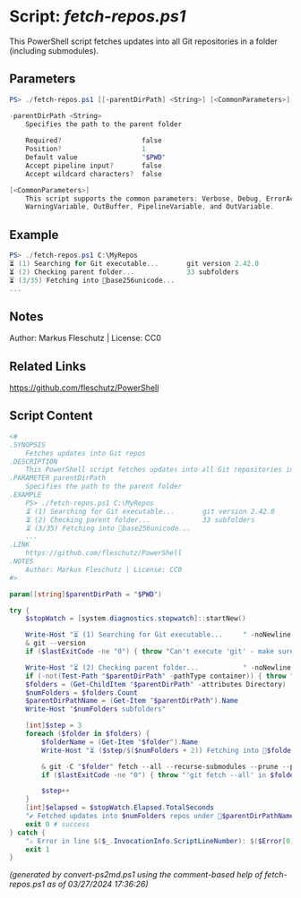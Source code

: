 Script: *fetch-repos.ps1*
========================

This PowerShell script fetches updates into all Git repositories in a folder (including submodules).

Parameters
----------
```powershell
PS> ./fetch-repos.ps1 [[-parentDirPath] <String>] [<CommonParameters>]

-parentDirPath <String>
    Specifies the path to the parent folder
    
    Required?                    false
    Position?                    1
    Default value                "$PWD"
    Accept pipeline input?       false
    Accept wildcard characters?  false

[<CommonParameters>]
    This script supports the common parameters: Verbose, Debug, ErrorAction, ErrorVariable, WarningAction, 
    WarningVariable, OutBuffer, PipelineVariable, and OutVariable.
```

Example
-------
```powershell
PS> ./fetch-repos.ps1 C:\MyRepos
⏳ (1) Searching for Git executable...       git version 2.42.0
⏳ (2) Checking parent folder...             33 subfolders
⏳ (3/35) Fetching into 📂base256unicode...
...

```

Notes
-----
Author: Markus Fleschutz | License: CC0

Related Links
-------------
https://github.com/fleschutz/PowerShell

Script Content
--------------
```powershell
<#
.SYNOPSIS
	Fetches updates into Git repos
.DESCRIPTION
	This PowerShell script fetches updates into all Git repositories in a folder (including submodules).
.PARAMETER parentDirPath
	Specifies the path to the parent folder
.EXAMPLE
	PS> ./fetch-repos.ps1 C:\MyRepos
	⏳ (1) Searching for Git executable...       git version 2.42.0
	⏳ (2) Checking parent folder...             33 subfolders
	⏳ (3/35) Fetching into 📂base256unicode...
	...
.LINK
	https://github.com/fleschutz/PowerShell
.NOTES
	Author: Markus Fleschutz | License: CC0
#>

param([string]$parentDirPath = "$PWD")

try {
	$stopWatch = [system.diagnostics.stopwatch]::startNew()

	Write-Host "⏳ (1) Searching for Git executable...     " -noNewline
	& git --version
	if ($lastExitCode -ne "0") { throw "Can't execute 'git' - make sure Git is installed and available" }

	Write-Host "⏳ (2) Checking parent folder...           " -noNewline
	if (-not(Test-Path "$parentDirPath" -pathType container)) { throw "Can't access folder: $parentDirPath" }
	$folders = (Get-ChildItem "$parentDirPath" -attributes Directory)
	$numFolders = $folders.Count
	$parentDirPathName = (Get-Item "$parentDirPath").Name
	Write-Host "$numFolders subfolders"

	[int]$step = 3
	foreach ($folder in $folders) {
		$folderName = (Get-Item "$folder").Name
		Write-Host "⏳ ($step/$($numFolders + 2)) Fetching into 📂$folderName...`t`t"

		& git -C "$folder" fetch --all --recurse-submodules --prune --prune-tags --force
		if ($lastExitCode -ne "0") { throw "'git fetch --all' in $folder failed with exit code $lastExitCode" }

		$step++
	}
	[int]$elapsed = $stopWatch.Elapsed.TotalSeconds
	"✔️ Fetched updates into $numFolders repos under 📂$parentDirPathName in $elapsed sec"
	exit 0 # success
} catch {
	"⚠️ Error in line $($_.InvocationInfo.ScriptLineNumber): $($Error[0])"
	exit 1
}
```

*(generated by convert-ps2md.ps1 using the comment-based help of fetch-repos.ps1 as of 03/27/2024 17:36:26)*
